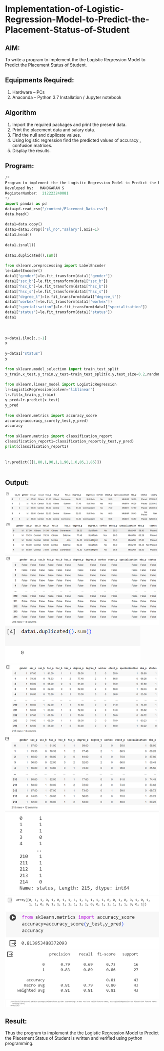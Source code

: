 # Implementation-of-Logistic-Regression-Model-to-Predict-the-Placement-Status-of-Student

## AIM:
To write a program to implement the the Logistic Regression Model to Predict the Placement Status of Student.

## Equipments Required:
1. Hardware – PCs
2. Anaconda – Python 3.7 Installation / Jupyter notebook

## Algorithm
1. Import the required packages and print the present data.
2. Print the placement data and salary data.
3. Find the null and duplicate values.
4. Using logistic regression find the predicted values of accuracy , confusion matrices.
5. Display the results.
## Program:
```python 
/*
Program to implement the the Logistic Regression Model to Predict the Placement Status of Student.
Developed by:   MANOGARAN S
RegisterNumber:  212223240081
*/
import pandas as pd
data=pd.read_csv("/content/Placement_Data.csv")
data.head()

data1=data.copy()
data1=data1.drop(["sl_no","salary"],axis=1)
data1.head()

data1.isnull()

data1.duplicated().sum()

from sklearn.preprocessing import LabelEncoder
le=LabelEncoder()
data1["gender"]=le.fit_transform(data1["gender"])
data1["ssc_b"]=le.fit_transform(data1["ssc_b"])
data1["hsc_b"]=le.fit_transform(data1["hsc_b"])
data1["hsc_s"]=le.fit_transform(data1["hsc_s"])
data1["degree_t"]=le.fit_transform(data1["degree_t"])
data1["workex"]=le.fit_transform(data1["workex"])
data1["specialisation"]=le.fit_transform(data1["specialisation"])
data1["status"]=le.fit_transform(data1["status"])
data1



x=data1.iloc[:,:-1]
x

y=data1["status"]
y

from sklearn.model_selection import train_test_split
x_train,x_test,y_train,y_test=train_test_split(x,y,test_size=0.2,random_state=0)

from sklearn.linear_model import LogisticRegression
lr=LogisticRegression(solver="liblinear")
lr.fit(x_train,y_train)
y_pred=lr.predict(x_test)
y_pred

from sklearn.metrics import accuracy_score
accuracy=accuracy_score(y_test,y_pred)
accuracy

from sklearn.metrics import classification_report
classification_report1=classification_report(y_test,y_pred)
print(classification_report1)


lr.predict([[1,80,1,90,1,1,90,1,0,85,1,85]])



```

## Output:
![alt text](<Screenshot 2024-03-12 092655.png>)
![alt text](<Screenshot 2024-03-12 092713.png>)
![alt text](<Screenshot 2024-03-12 092730.png>)
![alt text](<Screenshot 2024-03-12 092741.png>)
![alt text](<Screenshot 2024-03-12 092816.png>)
![alt text](<Screenshot 2024-03-12 092836.png>)
![alt text](<Screenshot 2024-03-12 092850.png>)
![alt text](<Screenshot 2024-03-12 092903.png>)
![alt text](<Screenshot 2024-03-12 092923.png>)
![alt text](<Screenshot 2024-03-12 092929.png>)
![alt text](<Screenshot 2024-03-12 092952.png>)


## Result:
Thus the program to implement the the Logistic Regression Model to Predict the Placement Status of Student is written and verified using python programming.
